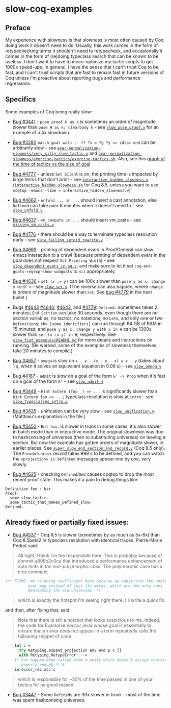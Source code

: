 # slow-coq-examples

## Preface

My experience with slowness is that slowness is most often caused by
Coq doing work it doesn't need to do.  Usually, this work comes in the
form of retypechecking terms it shouldn't need to retypecheck, and
occasionally it comes in the form of (re)doing typeclass search that
can be known to be useless.  I don't want to have to micro-optimize my
tactic scripts to get 1000x speed-ups.  In general, I have the sense
that I can't trust Coq to be fast, and I can't trust scripts that are
fast to remain fast in future versions of Coq unless I'm proactive
about reporting bugs and performance regressions.

## Specifics

Some examples of Coq being really slow:

- [Bug #3441](https://coq.inria.fr/bugs/show_bug.cgi?id=3441) - `pose
  proof H as k` is sometimes an order of magnitude slower than `pose H
  as k; clearbody k` - see [`slow_pose_proof.v`](./slow_pose_proof.v)
  for an example of a 4x slowdown.

- [Bug #3280](https://coq.inria.fr/bugs/show_bug.cgi?id=3280) `match
  goal with |- ?f ?x = ?g ?y => idtac end` can be arbitrarily slow -
  see
  [`evar-normalization-slowness/very_silly_slow_tactic.v`](./evar-normalization-slowness/very_silly_slow_tactic.v)
  and
  [`evar-normalization-slowness/exercise-tactics/exercise-tactics.sh`](./evar-normalization-slowness/exercise-tactics/exercise-tactics.sh).
  Also, see this [graph of the time of tactics vs the size of
  goal](./evar-normalization-slowness/graph.svg)

- [Bug #4777](https://coq.inria.fr/bugs/show_bug.cgi?id=4777) - unless
  `Set Silent` is on, the printing time is impacted by large terms
  that don't print - see
  [`interactive_hidden_slowness.v`](./interactive_hidden_slowness.v)
  ([`interactive_hidden_slowness.sh`](./interactive_hidden_slowness.sh)
  for Coq 8.5, unless you want to use `coqtop -emacs -time <
  interactive_hidden_slowness.v`)

- [Bug #4662](https://coq.inria.fr/bugs/show_bug.cgi?id=4662) -
  `unfold ... in ...` should insert a cast annotation, else `Defined`
  can take over 6 minutes when it doesn't need to - see
  [`slow_unfold.v`](./slow_unfold.v)

- [Bug #4637](https://coq.inria.fr/bugs/show_bug.cgi?id=4637) -
  `vm_compute in ...` should insert vm_casts - see
  [`missing_vm_casts.v`](./missing_vm_casts.v)

- [Bug #4776](https://coq.inria.fr/bugs/show_bug.cgi?id=4776) - there
  should be a way to terminate typeclass resolution early - see
  [`slow_failing_setoid_rewrite.v`](./slow_failing_setoid_rewrite.v)

- [Bug #4669](https://coq.inria.fr/bugs/show_bug.cgi?id=4669) -
  printing of dependent evars in ProofGeneral can slow emacs
  interaction to a crawl (because printing of dependent evars in the
  goal does not respect `Set Printing Width`) - see
  [`slow_dependent_evars_in_pg.v`](./slow_dependent_evars_in_pg.v), and
  make sure to let it set `coq-end-goals-regexp-show-subgoals` to
  `nil` appropriately.

- [Bug #4636](https://coq.inria.fr/bugs/show_bug.cgi?id=4636) - `set
  (x := y)` can be 100x slower than `pose y as x; change y with x` -
  see [`slow_set.v`](./slow_set.v).  (The reverse can also happen,
  where `change` is orders of magnitude slower than `set`.  See
  [bug #4779](https://coq.inria.fr/bugs/show_bug.cgi?id=4779) in the next
  bullet.)

- Bugs [#4643](https://coq.inria.fr/bugs/show_bug.cgi?id=4643)
  [#4640](https://coq.inria.fr/bugs/show_bug.cgi?id=4640),
  [#4642](https://coq.inria.fr/bugs/show_bug.cgi?id=4642), and
  [#4779](https://coq.inria.fr/bugs/show_bug.cgi?id=4779): `Defined.`
  sometimes takes 2 minutes; `End Section` can take 30 seconds, even
  though there are no section variables, no tactics, no notations, no
  `Let`s, and only one or two `Definition`s; `cbv [some identifiers]`
  can run through 64 GB of RAM in 15 minutes; and `pose y as x; change
  y with x in H` can be 1300x slower than `set (x := y) in H`;
  respectively.  See
  [`slow_fiat_examples/README.md`](./slow_fiat_examples/README.md) for
  more details and instructions on running.  (Be warned, some of the
  examples of slowness themselves take 20 minutes to compile.)

- [Bug #4657](https://coq.inria.fr/bugs/show_bug.cgi?id=4657) -
  `omega` is slow on `x - y - (x - y - x) = x - y` (takes about 1 s,
  when it solves an equivalent equation in 0.06 s) - see
  [`slow_omega.v`](./slow_omega.v)

- [Bug #4187](https://coq.inria.fr/bugs/show_bug.cgi?id=4187) -
  `admit` is slow on a goal of the form `G' -> Prop` when it's fast on
  a goal of the form `G'` - see [`slow_admit.v`](./slow_admit.v)

- [Bug #3448](https://coq.inria.fr/bugs/show_bug.cgi?id=3448) - `Hint
  Extern (foo _) => ...` is significantly slower than `Hint Extern foo
  => ...`; typeclass resolution is slow at `intro` - see
  [`slow_typeclasses_intro.v`](./slow_typeclasses_intro.v)

- [Bug #3425](https://coq.inria.fr/bugs/show_bug.cgi?id=3425) -
  unification can be very slow - see
  [`slow_unification.v`](./slow_unification.v).  (Matthieu's
  explanation in the file.)

- [Bug #3450](https://coq.inria.fr/bugs/show_bug.cgi?id=3450) - `End
  foo.` is slower in trunk in some cases; it's also slower in batch
  mode than in interactive mode.  The original slowdown was due to
  hashconsing of universes (then to substituting universes) on leaving
  a section.  But now the example has gotten orders of magnitude
  slower, in earlier places.  See
  [`super_slow_end_section_and_record.v`](./super_slow_end_section_and_record.v)
  (Coq 8.5 only).  The `Pseudofunctor` record takes 999 s to be
  defined, and you can watch the `<projection> is definted` messages
  appear one by one, very slowly.

- [Bug #4625](https://coq.inria.fr/bugs/show_bug.cgi?id=4625) -
  checking `Defined`/`Qed` causes coqtop to drop the most recent proof
  state.  This makes it a pain to debug things like:
```coq
Definition foo : bar.
Proof.
  some_slow_tactic.
  some_tactic_that_makes_Defined_slow.
Defined.
```


## Already fixed or partially fixed issues:

- [Bug #4537](https://coq.inria.fr/bugs/show_bug.cgi?id=4537) - Coq
  8.5 is slower (sometimes by as much as 5x-6x) than Coq 8.5beta2 in
  typeclass resolution with identical traces.   Pierre-Marie Pédrot said:

> All right, I think I'm the responsible here. This is probably
> because of commit a895b2c0ca that introduced a performance
> enhancement of auto hints *in the non-polymorphic case*. The
> polymorphic case has a nice comment
```ocaml
(** FIXME: We're being inefficient here because we substitute the whole
          evar map instead of just its metas, which are the only ones
          mentioning the old universes. *)
```
> which is exactly the hotspot I'm seeing right there. I'll write a quick fix.

  and then, after fixing that, said:

> Note that there is still a hotspot that looks suspicious to
> me. Indeed, the code for Evarsolve.noccur_evar whose goal is
> essentially to ensure that an evar does not appear in a term
> repeatedly calls the following snippet of code
```ocaml
    let c =
      try Retyping.expand_projection env evd p c []
      with Retyping.RetypeError _ ->
	(* Can happen when called from w_unify which doesn't assign evars/metas
	   eagerly enough *) c
    in occur_rec acc c
```
> which is responsible for ~50% of the time passed in one of your
> tactics for no good reason.

- [Bug #3447](https://coq.inria.fr/bugs/show_bug.cgi?id=3447) - Some
  `Defined`s are 30x slower in trunk - most of the time was spent
  hashconsing universes.
